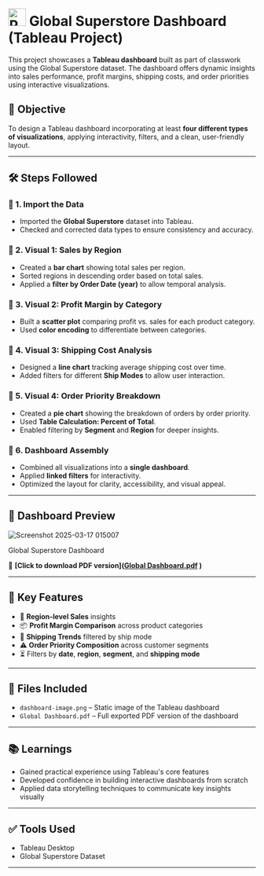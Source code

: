 # <a href="https://www.python.org/" target="_blank" rel="noreferrer"><img src="https://raw.githubusercontent.com/danielcranney/readme-generator/main/public/icons/skills/python-colored.svg" width="36" height="36" alt="Python"  title="Python-For backend"/></a> Global Superstore Dashboard (Tableau Project)

This project showcases a **Tableau dashboard** built as part of classwork using the Global Superstore dataset. The dashboard offers dynamic insights into sales performance, profit margins, shipping costs, and order priorities using interactive visualizations.

## 🎯 Objective

To design a Tableau dashboard incorporating at least **four different types of visualizations**, applying interactivity, filters, and a clean, user-friendly layout.

---

## 🛠️ Steps Followed

### 🔹 1. Import the Data
- Imported the **Global Superstore** dataset into Tableau.
- Checked and corrected data types to ensure consistency and accuracy.

### 🔹 2. Visual 1: Sales by Region
- Created a **bar chart** showing total sales per region.
- Sorted regions in descending order based on total sales.
- Applied a **filter by Order Date (year)** to allow temporal analysis.

### 🔹 3. Visual 2: Profit Margin by Category
- Built a **scatter plot** comparing profit vs. sales for each product category.
- Used **color encoding** to differentiate between categories.

### 🔹 4. Visual 3: Shipping Cost Analysis
- Designed a **line chart** tracking average shipping cost over time.
- Added filters for different **Ship Modes** to allow user interaction.

### 🔹 5. Visual 4: Order Priority Breakdown
- Created a **pie chart** showing the breakdown of orders by order priority.
- Used **Table Calculation: Percent of Total**.
- Enabled filtering by **Segment** and **Region** for deeper insights.

### 🔹 6. Dashboard Assembly
- Combined all visualizations into a **single dashboard**.
- Applied **linked filters** for interactivity.
- Optimized the layout for clarity, accessibility, and visual appeal.

---

## 📸 Dashboard Preview
![Screenshot 2025-03-17 015007](https://github.com/user-attachments/assets/ddb91068-ab79-4576-8432-21af06606903)
<p>Global Superstore Dashboard</p>

📄 **[Click to download PDF version]([Global Dashboard.pdf](https://github.com/user-attachments/files/19765713/Global.Dashboard.pdf)
)**

---

## 🧠 Key Features

- 📍 **Region-level Sales** insights
- 📦 **Profit Margin Comparison** across product categories
- 🚚 **Shipping Trends** filtered by ship mode
- ⚠️ **Order Priority Composition** across customer segments
- ⏳ Filters by **date**, **region**, **segment**, and **shipping mode**

---

## 📂 Files Included

- `dashboard-image.png` – Static image of the Tableau dashboard
- `Global Dashboard.pdf` – Full exported PDF version of the dashboard

---

## 📚 Learnings

- Gained practical experience using Tableau's core features
- Developed confidence in building interactive dashboards from scratch
- Applied data storytelling techniques to communicate key insights visually

---

## ✅ Tools Used

- Tableau Desktop
- Global Superstore Dataset

---

